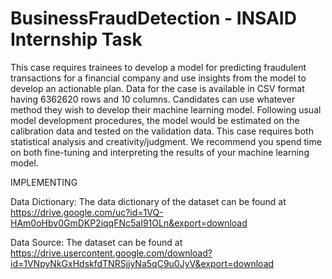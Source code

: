 # BusinessFraudDetection - INSAID Internship Task

This case requires trainees to develop a model for predicting fraudulent transactions for a financial company and use insights from the model to develop an actionable plan. Data for the case is available in CSV format having 6362620 rows and 10 columns. Candidates can use whatever method they wish to develop their machine learning model. Following usual model development procedures, the model would be estimated on the calibration data and tested on the validation data. This case requires both statistical analysis and creativity/judgment. We recommend you spend time on both fine-tuning and interpreting the results of your machine learning model.

IMPLEMENTING

Data Dictionary: The data dictionary of the dataset can be found at https://drive.google.com/uc?id=1VQ-HAm0oHbv0GmDKP2iqqFNc5aI91OLn&export=download

Data Source: The dataset can be found at  https://drive.usercontent.google.com/download?id=1VNpyNkGxHdskfdTNRSjjyNa5qC9u0JyV&export=download
